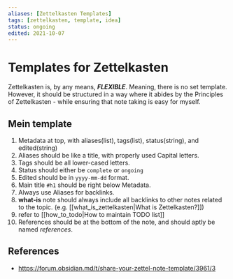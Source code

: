 ```yaml
---
aliases: [Zettelkasten Templates]
tags: [zettelkasten, template, idea]
status: ongoing
edited: 2021-10-07
---
```


# Templates for Zettelkasten
Zettelkasten is, by any means, ___FLEXIBLE___.
Meaning, there is no set template.
However, it should be structured in a way where it abides by the Principles of Zettelkasten - while ensuring that note taking is easy for myself.

## Mein template
1. Metadata at top, with aliases(list), tags(list), status(string), and edited(string)
2. Aliases should be like a title, with properly used Capital letters.
3. Tags should be all lower-cased letters.
4. Status should either be `complete` or `ongoing`
5. Edited should be in `yyyy-mm-dd` format.
6. Main title `#h1` should be right below Metadata.
7. Always use Aliases for backlinks.
8. __what-is__ note should always include all backlinks to other notes related to the topic. (e.g. [[what_is_zettelkasten|What is Zettelkasten?]])
9. refer to [[how_to_todo|How to maintain TODO list]]
10. References should be at the bottom of the note, and should aptly be named _references_.

## References
- https://forum.obsidian.md/t/share-your-zettel-note-template/3961/3